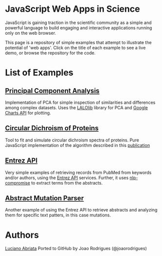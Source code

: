 # JavaScript Web Apps in Science

JavaScript is gaining traction in the scientific community as a simple and powerful language
to build engaging and interactive applications running only on the web browser. 

This page is a repository of simple examples that attempt to illustrate the potential of 'web apps'.
Click on the title of each example to see a live demo, or browse the repository for the code.

# List of Examples

## [Principal Component Analysis](pca/index.html)
Implementation of PCA for simple inspection of similarities and differences among complex datasets. Uses
the [LALOlib](http://mlweb.loria.fr/lalolab/lalolib.html) library for PCA and 
[Google Charts API](https://developers.google.com/chart/) for plotting.

## [Circular Dichroism of Proteins](circular-dichroism/index.html)
Tool to fit and simulate circular dichroism spectra of proteins. 
Pure JavaScript implementation of the algorithm described in this 
[publication](http://pubs.acs.org/doi/abs/10.1021/ed200060t)

## [Entrez API](entrez-api/index.html)
Very simple examples of retrieving records from PubMed from keywords and/or authors, using
the [Entrez API](https://www.ncbi.nlm.nih.gov/home/develop/api/) services. Further, it uses
[nlp-compromise](https://github.com/nlp-compromise/compromise) to extract terms from the abstracts.


## [Abstract Mutation Parser](mutation-parser/index.html)
Another example of using the Entrez API to retrieve abstracts and analyzing them for specific 
text patters, in this case mutations.

# Authors
[Luciano Abriata](https://github.com/labriata)
Ported to GitHub by Joao Rodrigues (@joaorodrigues)
